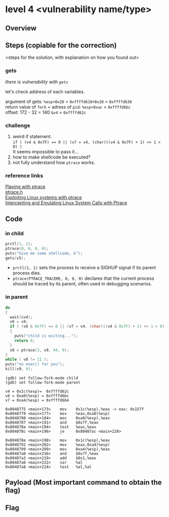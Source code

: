 # level 4 <vulnerability name/type>

## Overview
<explanation about: the type of binary in high level and the type of vulnerability>

## Steps (copiable for the correction)
<steps for the solution, with explanation on how you found out>

### gets
*there is vulnerability with `gets`*

let's check address of each variables.

argument of gets: `%esp+0x20` = `0xffffd610+0x20` = `0xffffd630`\
return value of `fork` = adress of `pid`: `%esp+0xac` = `0xffffd6bc`\
offset: 172 - 32 = 140
`&v4` = `0xffffd62c`

### challenge
1. weird if statement. \
`if ( (v4 & 0x7F) == 0 || (v7 = v4, (char)((v4 & 0x7F) + 1) >> 1 > 0) )`\
It seems impossible to pass it... 
2. how to make shellcode be executed?
3. not fully understand how `ptrace` works. 

### reference links
[Playing with ptrace](https://www.linuxjournal.com/article/6100)\
[ptrace.h](https://sites.uclouvain.be/SystInfo/usr/include/sys/ptrace.h.html)\
[Exploiting Linux systems with ptrace](https://raj3shp.medium.com/exploiting-linux-systems-with-ptrace-637f13a7d9ea)\
[Intercepting and Emulating Linux System Calls with Ptrace](https://nullprogram.com/blog/2018/06/23/)

## Code
### in child
```c
prctl(1, 1);
ptrace(0, 0, 0, 0);
puts("Give me some shellcode, k");
gets(v5);
```
- `prctl(1, 1)` sets the process to receive a SIGHUP signal if its parent process dies.
- `ptrace(PTRACE_TRACEME, 0, 0, 0)` declares that the current process should be traced by its parent, often used in debugging scenarios.

### in parent
```c
do
{
  wait(&v4);
  v6 = v4;
  if ( (v6 & 0x7F) == 0 || (v7 = v4, (char)((v4 & 0x7F) + 1) >> 1 > 0) )
  {
    puts("child is exiting...");
    return 0;
  }
  v8 = ptrace(3, v9, 44, 0);
}
while ( v8 != 11 );
puts("no exec() for you");
kill(v9, 9);
```

```
(gdb) set follow-fork-mode child
(gdb) set follow-fork-mode parent
```

```
v4 = 0x1c(%esp)=  0xffffd62c
v6 = 0xa0(%esp) = 0xffffd6bc
v7 = 0xa4(%esp) = 0xffffd6b4

0x8048775 <main+173>    mov    0x1c(%esp),%eax -> eax: 0x157f
0x8048779 <main+177>    mov    %eax,0xa0(%esp)
0x8048780 <main+184>    mov    0xa0(%esp),%eax
0x8048787 <main+191>    and    $0x7f,%eax
0x804878a <main+194>    test   %eax,%eax
0x804878c <main+196>    je     0x80487ac <main+228>

0x804878e <main+198>    mov    0x1c(%esp),%eax
0x8048792 <main+202>    mov    %eax,0xa4(%esp)
0x8048799 <main+209>    mov    0xa4(%esp),%eax
0x80487a0 <main+216>    and    $0x7f,%eax
0x80487a3 <main+219>    add    $0x1,%eax
0x80487a6 <main+222>    sar    %al
0x80487a8 <main+224>    test   %al,%al
```

## Payload (Most important command to obtain the flag)

## Flag